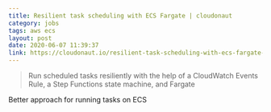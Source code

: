 ```yaml
---
title: Resilient task scheduling with ECS Fargate | cloudonaut
category: jobs
tags: aws ecs
layout: post
date: 2020-06-07 11:39:37
link: https://cloudonaut.io/resilient-task-scheduling-with-ecs-fargate-cron-scheduled-task/
---
```

>Run scheduled tasks resiliently with the help of a CloudWatch Events Rule, a Step Functions state machine, and Fargate

Better approach for running tasks on ECS